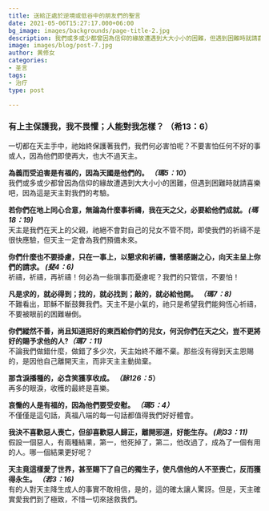 ```yaml
---
title: 送給正處於逆境或低谷中的朋友們的聖言
date: 2021-05-06T15:27:17.000+06:00
bg_image: images/backgrounds/page-title-2.jpg
description: 我們或多或少都曾因為信仰的緣故遭遇到大大小小的困難，但遇到困難時就請喜樂吧，因為這是天主對我們的考驗。
image: images/blog/post-7.jpg
author: 黄修女
categories:
- 圣言
tags:
- 治疗
type: post

---
```

### 有上主保護我，我不畏懼；人能對我怎樣？ （希13：6）

一切都在天主手中，祂始終保護著我們，我們何必害怕呢？不要害怕任何不好的事或人，因為他們即使再大，也大不過天主。

**為義而受迫害是有福的，因為天國是他們的。 _（瑪5：10_）**  
我們或多或少都曾因為信仰的緣故遭遇到大大小小的困難，但遇到困難時就請喜樂吧，因為這是天主對我們的考驗。

**若你們在地上同心合意，無論為什麼事祈禱，我在天之父，必要給他們成就。 _(瑪18：19)_**  
天主是我們在天上的父親，祂絕不會對自己的兒女不管不問，即使我們的祈禱不是很快應驗，但天主一定會為我們預備未來。

**你們什麼也不要掛慮，只在一事上，以懇求和祈禱，懷著感謝之心，向天主呈上你們的請求。 _(斐4：6)_**  
祈禱，祈禱，再祈禱！何必為一些瑣事而憂慮呢？我們的只管信，不要怕！

**凡是求的，就必得到；找的，就必找到；敲的，就必給他開。 _（瑪7：8)_**  
不難看出，耶穌不斷鼓舞我們。天主不是小氣的，祂只是希望我們能夠恆心祈禱，不要被眼前的困難嚇倒。

**你們縱然不善，尚且知道把好的東西給你們的兒女，何況你們在天之父，豈不更將好的賜予求他的人?_（瑪7：11)_**  
不論我們做錯什麼，做錯了多少次，天主始終不離不棄。那些沒有得到天主恩賜的，是因他自己離開天主，而非天主主動拋棄。

**那含淚播種的，必含笑獲享收成。 _（詠126：5_）**  
再多的眼淚，收穫的最終是喜樂。

**哀慟的人是有福的，因為他們要受安慰。 _（瑪5：4）_**  
不僅僅是這句話，真福八端的每一句話都值得我們好好體會。

**我決不喜歡惡人喪亡，但卻喜歡惡人歸正，離開邪道，好能生存。 _(則33：11)_**  
假設一個惡人，有兩種結果，第一，他死掉了，第二，他改過了，成為了一個有用的人。哪一個結果更好呢？

**天主竟這樣愛了世界，甚至賜下了自己的獨生子，使凡信他的人不至喪亡，反而獲得永生。 _（若3：16)_**  
有的人對天主降生成人的事實不敢相信，是的，這的確太讓人驚訝。但是，天主確實愛我們到了極致，不惜一切來拯救我們。